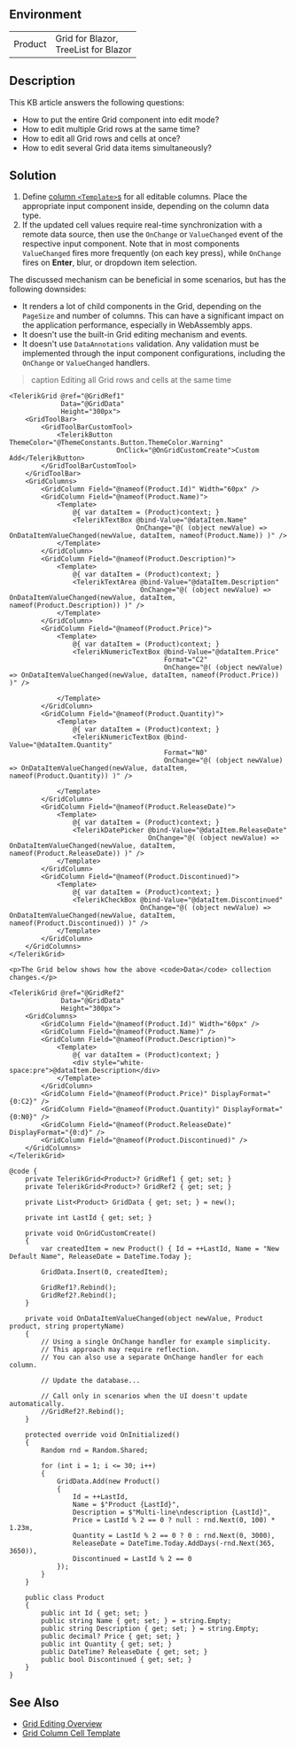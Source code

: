 
## Environment

<table>
<tbody>
<tr>
<td>Product</td>
<td>
Grid for Blazor, <br />
TreeList for Blazor
</td>
</tr>
</tbody>
</table>

## Description

This KB article answers the following questions:

* How to put the entire Grid component into edit mode?
* How to edit multiple Grid rows at the same time?
* How to edit all Grid rows and cells at once?
* How to edit several Grid data items simultaneously?

## Solution

1. Define [column `<Template>`s](slug:grid-templates-column) for all editable columns. Place the appropriate input component inside, depending on the column data type.
1. If the updated cell values require real-time synchronization with a remote data source, then use the `OnChange` or `ValueChanged` event of the respective input component. Note that in most components `ValueChanged` fires more frequently (on each key press), while `OnChange` fires on **Enter**, blur, or dropdown item selection.

The discussed mechanism can be beneficial in some scenarios, but has the following downsides:

* It renders a lot of child components in the Grid, depending on the `PageSize` and number of columns. This can have a significant impact on the application performance, especially in WebAssembly apps.
* It doesn't use the built-in Grid editing mechanism and events.
* It doesn't use `DataAnnotations` validation. Any validation must be implemented through the input component configurations, including the `OnChange` or `ValueChanged` handlers.

>caption Editing all Grid rows and cells at the same time

````RAZOR
<TelerikGrid @ref="@GridRef1"
             Data="@GridData"
             Height="300px">
    <GridToolBar>
        <GridToolBarCustomTool>
            <TelerikButton ThemeColor="@ThemeConstants.Button.ThemeColor.Warning"
                           OnClick="@OnGridCustomCreate">Custom Add</TelerikButton>
        </GridToolBarCustomTool>
    </GridToolBar>
    <GridColumns>
        <GridColumn Field="@nameof(Product.Id)" Width="60px" />
        <GridColumn Field="@nameof(Product.Name)">
            <Template>
                @{ var dataItem = (Product)context; }
                <TelerikTextBox @bind-Value="@dataItem.Name"
                                OnChange="@( (object newValue) => OnDataItemValueChanged(newValue, dataItem, nameof(Product.Name)) )" />
            </Template>
        </GridColumn>
        <GridColumn Field="@nameof(Product.Description)">
            <Template>
                @{ var dataItem = (Product)context; }
                <TelerikTextArea @bind-Value="@dataItem.Description"
                                 OnChange="@( (object newValue) => OnDataItemValueChanged(newValue, dataItem, nameof(Product.Description)) )" />
            </Template>
        </GridColumn>
        <GridColumn Field="@nameof(Product.Price)">
            <Template>
                @{ var dataItem = (Product)context; }
                <TelerikNumericTextBox @bind-Value="@dataItem.Price"
                                       Format="C2"
                                       OnChange="@( (object newValue) => OnDataItemValueChanged(newValue, dataItem, nameof(Product.Price)) )" />

            </Template>
        </GridColumn>
        <GridColumn Field="@nameof(Product.Quantity)">
            <Template>
                @{ var dataItem = (Product)context; }
                <TelerikNumericTextBox @bind-Value="@dataItem.Quantity"
                                       Format="N0"
                                       OnChange="@( (object newValue) => OnDataItemValueChanged(newValue, dataItem, nameof(Product.Quantity)) )" />

            </Template>
        </GridColumn>
        <GridColumn Field="@nameof(Product.ReleaseDate)">
            <Template>
                @{ var dataItem = (Product)context; }
                <TelerikDatePicker @bind-Value="@dataItem.ReleaseDate"
                                   OnChange="@( (object newValue) => OnDataItemValueChanged(newValue, dataItem, nameof(Product.ReleaseDate)) )" />
            </Template>
        </GridColumn>
        <GridColumn Field="@nameof(Product.Discontinued)">
            <Template>
                @{ var dataItem = (Product)context; }
                <TelerikCheckBox @bind-Value="@dataItem.Discontinued"
                                 OnChange="@( (object newValue) => OnDataItemValueChanged(newValue, dataItem, nameof(Product.Discontinued)) )" />
            </Template>
        </GridColumn>
    </GridColumns>
</TelerikGrid>

<p>The Grid below shows how the above <code>Data</code> collection changes.</p>

<TelerikGrid @ref="@GridRef2"
             Data="@GridData"
             Height="300px">
    <GridColumns>
        <GridColumn Field="@nameof(Product.Id)" Width="60px" />
        <GridColumn Field="@nameof(Product.Name)" />
        <GridColumn Field="@nameof(Product.Description)">
            <Template>
                @{ var dataItem = (Product)context; }
                <div style="white-space:pre">@dataItem.Description</div>
            </Template>
        </GridColumn>
        <GridColumn Field="@nameof(Product.Price)" DisplayFormat="{0:C2}" />
        <GridColumn Field="@nameof(Product.Quantity)" DisplayFormat="{0:N0}" />
        <GridColumn Field="@nameof(Product.ReleaseDate)" DisplayFormat="{0:d}" />
        <GridColumn Field="@nameof(Product.Discontinued)" />
    </GridColumns>
</TelerikGrid>

@code {
    private TelerikGrid<Product>? GridRef1 { get; set; }
    private TelerikGrid<Product>? GridRef2 { get; set; }

    private List<Product> GridData { get; set; } = new();

    private int LastId { get; set; }

    private void OnGridCustomCreate()
    {
        var createdItem = new Product() { Id = ++LastId, Name = "New Default Name", ReleaseDate = DateTime.Today };

        GridData.Insert(0, createdItem);

        GridRef1?.Rebind();
        GridRef2?.Rebind();
    }

    private void OnDataItemValueChanged(object newValue, Product product, string propertyName)
    {
        // Using a single OnChange handler for example simplicity.
        // This approach may require reflection.
        // You can also use a separate OnChange handler for each column.

        // Update the database...

        // Call only in scenarios when the UI doesn't update automatically.
        //GridRef2?.Rebind();
    }

    protected override void OnInitialized()
    {
        Random rnd = Random.Shared;

        for (int i = 1; i <= 30; i++)
        {
            GridData.Add(new Product()
            {
                Id = ++LastId,
                Name = $"Product {LastId}",
                Description = $"Multi-line\ndescription {LastId}",
                Price = LastId % 2 == 0 ? null : rnd.Next(0, 100) * 1.23m,
                Quantity = LastId % 2 == 0 ? 0 : rnd.Next(0, 3000),
                ReleaseDate = DateTime.Today.AddDays(-rnd.Next(365, 3650)),
                Discontinued = LastId % 2 == 0
            });
        }
    }

    public class Product
    {
        public int Id { get; set; }
        public string Name { get; set; } = string.Empty;
        public string Description { get; set; } = string.Empty;
        public decimal? Price { get; set; }
        public int Quantity { get; set; }
        public DateTime? ReleaseDate { get; set; }
        public bool Discontinued { get; set; }
    }
}
````

## See Also

* [Grid Editing Overview](slug:grid-editing-overview)
* [Grid Column Cell Template](slug:grid-templates-column)

